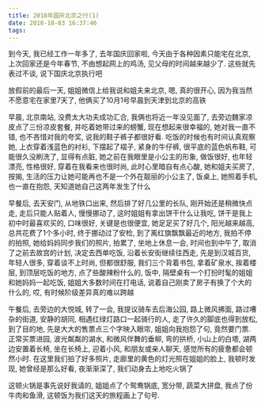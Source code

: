 ```yaml
---
title: 2018年国庆北京之行(1)
date: 2018-10-03 16:37:46
tags:
---
```


到今天, 我已经工作一年多了, 去年国庆回家啦, 今天由于各种因素只能宅在北京, 上次回家还是今年春节, 不由想起网上的鸡汤, 见父母的时间越来越少了. 这些就先表过不谈, 说下国庆北京执行吧
<!--more-->

放假前的最后一天, 姐姐微信上给我说和姐夫来北京, 嗯, 真的很开心, 因为我当然不愿意宅在家里7天了, 他俩买了10月1号早晨到天津到北京的高铁

早晨, 北京南站, 没费太大功夫成功汇合, 我俩也将近一年没见面了, 去旁边魏家凉皮点了三份凉皮套餐, 并吃着她带过来的螃蟹, 现在想起来很幸福的, 她对我一直不错, 也不吝惜对我的夸奖, 说我的鞋子裤子都很好看. 吃饭的时候也有时间认真观察她, 上衣穿着浅蓝色的衬衫, 下摆起了褶子, 紧身的牛仔裤, 很平底的蓝色帆布鞋, 可能很久没刷洗了, 显得有点脏, 她之前在我眼里是小公主的形象, 做饭很好, 也年轻漂亮, 性格很好, 穿着在我看来也很时尚, 此时心里暗自有点心酸, 她和姐夫买房了, 按揭, 生活的压力让她可能再也不是一个外在靓丽的小公主了, 饭桌上, 她照着手机, 也一直在抱怨, 天知道她自己这两年发生了什么

早餐后, 去天安门, 从地铁口出来, 然后排了好几公里的长队, 刚开始还是稍微快点走, 走后只能人贴着人, 慢慢挪动了, 这时姐姐有拿出饼干什么让我吃, 饼干是我上初中时最喜欢买的, 口味很好, 关键是也很便宜, 她足足买了好几个, 阳光越来越高, 总共花费了1个多小时, 终于挪动过了安检, 到了离红旗飘飘最近的地方, 我拍不停的拍照, 她给妈妈同步我们的照片, 拍累了, 坐地上休息一会, 时间也到中午了, 取消了之前去故宫的计划, 决定去西单吃饭, 沿着长安街继续往西走, 先是到汉城百货, 年轻人很多, 穿着谈不上时尚, 但都很舒服, 我们三个背着书包, 拿着矿泉水, 挨着楼层, 到顶层吃饭的地方, 点了些酸辣粉什么的, 饭中, 隔壁桌有一个打扮时髦的姐姐和她妈妈一起吃饭, 姐姐大多数时间在打电话, 说着自己刚卖了房子有换了个大的什么的, 哎, 有时候阶级差异真的难以跨越

午餐后, 去旁边的大悦城, 转了一会, 我提议骑车去后海公园, 路上微风拂面, 路过嘈杂的街道, 安静的胡同, 相遇红绿灯路口一起骑行的人, 走了许久的脚底也得到放松, 到了目的地, 先是大大的售票点三个字映入眼帘, 姐姐向我抱怨了句, 竟然要门票. 正常买票进园, 波光粼粼的湖水, 和微风伴舞的垂柳, 弯的拱桥, 小山上的白塔, 湖两边安置着长椅, 坐在长椅上, 迎着小风, 和朋友或亲人聊天, 感觉所有的疲惫都会顿然小时. 在这里我们拍了好多照片, 走廊里的黄色的灯光照在姐姐的脸上, 我顿时发现, 她曾经是那么好看, 夜渐渐深了, 我们动身去上地吃火锅了

这顿火锅是事先说好我请的, 姐姐点了个鸳鸯锅底, 宽分带, 蔬菜大拼盘, 我点了份牛肉和鱼滑, 这顿饭为我们这天的旅程画上了句号.